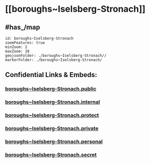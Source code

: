 # [[boroughs~Iselsberg-Stronach]] 


## #has_/map  



```leaflet
id: boroughs~Iselsberg-Stronach
zoomFeatures: true 
minZoom: 2 
maxZoom: 18
geojsonFolder: ./boroughs~Iselsberg-Stronach//
markerFolder: ./boroughs~Iselsberg-Stronach/
```



## Confidential Links & Embeds: 

### [boroughs~Iselsberg-Stronach.public](/_public/\Earth\Continent\Europe\Europe~Central\Austria\Austrias_States\Tirol\counties~Tirol\Lienz\cities~Lienz\Iselsberg-Stronachboroughs~Iselsberg-Stronach.public.md) 

### [boroughs~Iselsberg-Stronach.internal](/_internal/\Earth\Continent\Europe\Europe~Central\Austria\Austrias_States\Tirol\counties~Tirol\Lienz\cities~Lienz\Iselsberg-Stronachboroughs~Iselsberg-Stronach.internal.md) 

### [boroughs~Iselsberg-Stronach.protect](/_protect/\Earth\Continent\Europe\Europe~Central\Austria\Austrias_States\Tirol\counties~Tirol\Lienz\cities~Lienz\Iselsberg-Stronachboroughs~Iselsberg-Stronach.protect.md) 

### [boroughs~Iselsberg-Stronach.private](/_private/\Earth\Continent\Europe\Europe~Central\Austria\Austrias_States\Tirol\counties~Tirol\Lienz\cities~Lienz\Iselsberg-Stronachboroughs~Iselsberg-Stronach.private.md) 

### [boroughs~Iselsberg-Stronach.personal](/_personal/\Earth\Continent\Europe\Europe~Central\Austria\Austrias_States\Tirol\counties~Tirol\Lienz\cities~Lienz\Iselsberg-Stronachboroughs~Iselsberg-Stronach.personal.md) 

### [boroughs~Iselsberg-Stronach.secret](/_secret/\Earth\Continent\Europe\Europe~Central\Austria\Austrias_States\Tirol\counties~Tirol\Lienz\cities~Lienz\Iselsberg-Stronachboroughs~Iselsberg-Stronach.secret.md)

